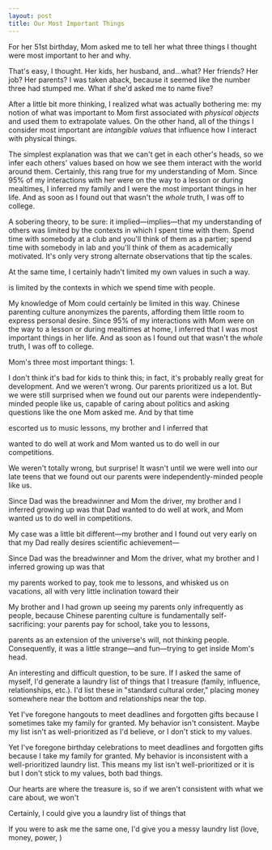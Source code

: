 ```yaml
---
layout: post
title: Our Most Important Things
---
```

For her 51st birthday, Mom asked me to tell her what three things I thought were most important to her and why.

That's easy, I thought. Her kids, her husband, and...what? Her friends? Her job? Her parents? I was taken aback, because it seemed like the number three had stumped me. What if she'd asked me to name five?

After a little bit more thinking, I realized what was actually bothering me: my notion of what was important to Mom first associated with *physical objects* and used them to extrapolate values. On the other hand, all of the things I consider most important are *intangible values* that influence how I interact with physical things.

The simplest explanation was that we can't get in each other's heads, so we infer each others' values based on how we see them interact with the world around them. Certainly, this rang true for my understanding of Mom. Since 95% of my interactions with her were on the way to a lesson or during mealtimes, I inferred my family and I were the most important things in her life. And as soon as I found out that wasn't the *whole* truth, I was off to college.

A sobering theory, to be sure: it implied—implies—that my understanding of others was limited by the contexts in which I spent time with them. Spend time with somebody at a club and you'll think of them as a partier; spend time with somebody in lab and you'll think of them as academically motivated. It's only very strong alternate observations that tip the scales.

At the same time, I certainly hadn't limited my own values in such a way.



is limited by the contexts in which we spend time with people.

My knowledge of Mom could certainly be limited in this way. Chinese parenting culture anonymizes the parents, affording them little room to express personal desire. Since 95% of my interactions with Mom were on the way to a lesson or during mealtimes at home, I inferred that I was most important things in her life. And as soon as I found out that wasn't the *whole* truth, I was off to college.

Mom's three most important things:
1. 


















I don't think it's bad for kids to think this; in fact, it's probably really great for development. And we weren't wrong. Our parents prioritized us a lot. But we were still surprised when we found out our parents were independently-minded people like us, capable of caring about politics and asking questions like the one Mom asked me. And by that time








escorted us to music lessons, my brother and I inferred that



wanted to do well at work and Mom wanted us to do well in our competitions.

We weren't totally wrong, but surprise! It wasn't until we were well into our late teens that we found out our parents were independently-minded people like us.






Since Dad was the breadwinner and Mom the driver, my brother and I inferred growing up was that Dad wanted to do well at work, and Mom wanted us to do well in competitions.





My case was a little bit different—my brother and I found out very early on that my Dad really desires scientific achievement—


Since Dad was the breadwinner and Mom the driver, what my brother and I inferred growing up was that


my parents worked to pay, took me to lessons, and whisked us on vacations, all with very little inclination toward their


My brother and I had grown up seeing my parents only infrequently as people, because Chinese parenting culture is fundamentally self-sacrificing: your parents pay for school, take you to lessons,


 parents as an extension of the universe's will, not thinking people. Consequently, it was a little strange—and fun—trying to get inside Mom's head.






An interesting and difficult question, to be sure. If I asked the same of myself, I'd generate a laundry list of things that I treasure (family, influence, relationships, etc.). I'd list these in "standard cultural order," placing money somewhere near the bottom and relationships near the top.

Yet I've foregone hangouts to meet deadlines and forgotten gifts because I sometimes take my family for granted. My behavior isn't consistent. Maybe my list isn't as well-prioritized as I'd believe, or I don't stick to my values.







Yet I've foregone birthday celebrations to meet deadlines and forgotten gifts because I take my family for granted. My behavior is inconsistent with a well-prioritized laundry list. This means my list isn't well-prioritized or it is but I don't stick to my values, both bad things.


Our hearts are where the treasure is, so if we aren't consistent with what we care about, we won't

Certainly, I could give you a laundry list of things that


If you were to ask me the same one, I'd give you a messy laundry list (love, money, power, )
